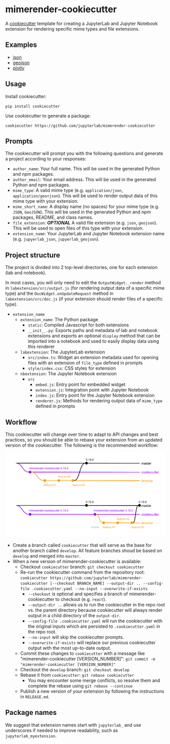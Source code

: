 # mimerender-cookiecutter

A [cookiecutter](https://github.com/audreyr/cookiecutter) template for creating
a JupyterLab and Jupyter Notebook extension for rendering specific mime types and file extensions.

## Examples

* [json](hhttps://github.com/jupyterlab/jupyter-renderers/tree/master/packages/json-extension)
* [geojson](https://github.com/jupyterlab/jupyter-renderers/tree/master/packages/geojson-extension)
* [plotly](https://github.com/jupyterlab/jupyter-renderers/tree/master/packages/plotly-extension)

## Usage

Install cookiecutter:

```
pip install cookiecutter
```

Use cookiecutter to generate a package:

```
cookiecutter https://github.com/jupyterlab/mimerender-cookiecutter
```

## Prompts

The cookiecutter will prompt you with the following questions and generate a project according to your responses:
  
* `author_name`: Your full name. This will be used in the generated Python and npm packages.
* `author_email`: Your email address. This will be used in the generated Python and npm packages.
* `mime_type`: A valid mime type (e.g. `application/json`, `application/geo+json`). This will be used to render output data of this mime type with your extension.
* `mime_short_name`: A display name (no spaces) for your mime type (e.g. `JSON`, `GeoJSON`). This will be used in the generated Python and npm packages, README, and class names.
* `file_extension`: **_OPTIONAL_** A valid file extension (e.g. `json`, `geojson`). This will be used to open files of this type with your extension.
* `extension_name`: Your JupyterLab and Jupyter Notebook extension name (e.g. `jupyerlab_json`, `jupyerlab_geojson`).

## Project structure

The project is divided into 2 top-level directories, one for each extension (lab and notebook). 

In most cases, you will only need to edit the `OutputWidget._render` method in `labextension/src/output.js` (for rendering output data of a specific mime type) and the `DocWidget.onUpdateRequest` method in `labextension/src/doc.js` (if your extension should render files of a specific type). 

* `extension_name`
  * `extension_name`: The Python package
    * `static`: Compiled Javascript for both extensions
    * `__init__.py`: Exports paths and metadata of lab and notebook extensions and exports an optional `display` method that can be imported into a notebook and used to easily display data using this renderer
  * `labextension`: The JupyterLab extension
    * `src/index.ts`: Widget an extension metadata used for opening files with an extension of `file_type` defined in prompts
    * `style/index.css`: CSS styles for extension
  * `nbextension`: The Jupyter Notebook extension
    * `src`
      * `embed.js`: Entry point for embedded widget
      * `extension.js`: Integration point with Jupyter Notebook
      * `index.js`: Entry point for the Jupyter Notebook extension
      * `renderer.js`: Methods for rendering output data of `mime_type` defined in prompts

## Workflow

This cookiecutter will change over time to adapt to API changes and best practices, so you should be able to rebase your extension from an updated version of the cookiecutter. The following is the recommended workflow: 

![workflow](workflow.png)

* Create a branch called `cookiecutter` that will serve as the base for another branch called `develop`. All feature branches shoud be based on `develop` and merged into `master`. 
* When a new version of mimerender-cookiecutter is available:
  * Checkout `cookiecutter` branch: `git checkout cookiecutter`
  * Re-run the cookiecutter command from the repository root: `cookiecutter https://github.com/jupyterlab/mimerender-cookiecutter [--checkout BRANCH_NAME] --output-dir .. --config-file .cookiecutter.yaml --no-input --overwrite-if-exists`
    * `--checkout` is optional and specifies a branch of mimerender-cookiecutter to checkout (e.g. `react`). 
    * `--output-dir ..` allows us to run the cookiecutter in the repo root vs. the parent directory because cookiecutter will always render output in a child directory of the `output-dir`.
    * `--config-file .cookiecutter.yaml` will run the cookiecutter with the original inputs which are persisted to `.cookiecutter.yaml` in the repo root.
    * `--no-input` will skip the cookiecutter prompts.
    * `--overwrite-if-exists` will replace our previous cookiecutter output with the most up-to-date output.
  *  Commit these changes to `cookiecutter` with a message like "mimerender-cookiecutter [VERSION_NUMBER]": `git commit -m "mimerender-cookiecutter [VERSION_NUMBER]"`
  * Checkout the `develop` branch: `git checkout develop`
  * Rebase it from `cookiecutter`: `git rebase cookiecutter`
    * You may encounter some merge conflicts, so resolve them and complete the rebase using `git rebase --continue`
  * Publish a new version of your extension by following the instructions in `RELEASE.md`.

## Package names  

We suggest that extension names start with `jupyterlab_` and use underscores if needed to improve readability, such as `jupyterlab_myextension`.
